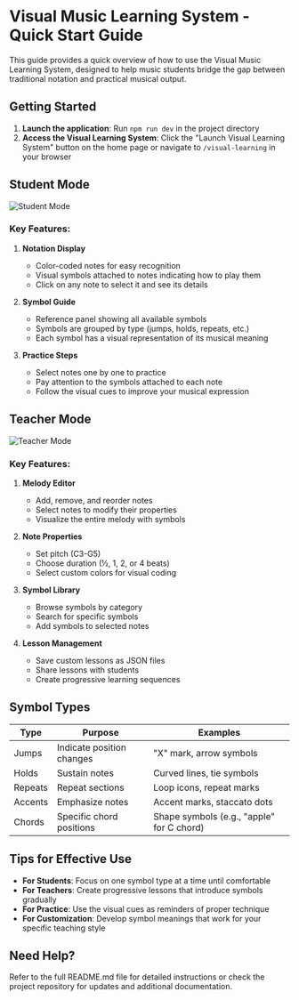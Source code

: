 # Visual Music Learning System - Quick Start Guide

This guide provides a quick overview of how to use the Visual Music Learning System, designed to help music students bridge the gap between traditional notation and practical musical output.

## Getting Started

1. **Launch the application**: Run `npm run dev` in the project directory
2. **Access the Visual Learning System**: Click the "Launch Visual Learning System" button on the home page or navigate to `/visual-learning` in your browser

## Student Mode

![Student Mode](https://via.placeholder.com/800x400?text=Student+Mode+Screenshot)

### Key Features:

1. **Notation Display**
   - Color-coded notes for easy recognition
   - Visual symbols attached to notes indicating how to play them
   - Click on any note to select it and see its details

2. **Symbol Guide**
   - Reference panel showing all available symbols
   - Symbols are grouped by type (jumps, holds, repeats, etc.)
   - Each symbol has a visual representation of its musical meaning

3. **Practice Steps**
   - Select notes one by one to practice
   - Pay attention to the symbols attached to each note
   - Follow the visual cues to improve your musical expression

## Teacher Mode

![Teacher Mode](https://via.placeholder.com/800x400?text=Teacher+Mode+Screenshot)

### Key Features:

1. **Melody Editor**
   - Add, remove, and reorder notes
   - Select notes to modify their properties
   - Visualize the entire melody with symbols

2. **Note Properties**
   - Set pitch (C3-G5)
   - Choose duration (½, 1, 2, or 4 beats)
   - Select custom colors for visual coding

3. **Symbol Library**
   - Browse symbols by category
   - Search for specific symbols
   - Add symbols to selected notes

4. **Lesson Management**
   - Save custom lessons as JSON files
   - Share lessons with students
   - Create progressive learning sequences

## Symbol Types

| Type | Purpose | Examples |
|------|---------|----------|
| Jumps | Indicate position changes | "X" mark, arrow symbols |
| Holds | Sustain notes | Curved lines, tie symbols |
| Repeats | Repeat sections | Loop icons, repeat marks |
| Accents | Emphasize notes | Accent marks, staccato dots |
| Chords | Specific chord positions | Shape symbols (e.g., "apple" for C chord) |

## Tips for Effective Use

- **For Students**: Focus on one symbol type at a time until comfortable
- **For Teachers**: Create progressive lessons that introduce symbols gradually
- **For Practice**: Use the visual cues as reminders of proper technique
- **For Customization**: Develop symbol meanings that work for your specific teaching style

## Need Help?

Refer to the full README.md file for detailed instructions or check the project repository for updates and additional documentation.
